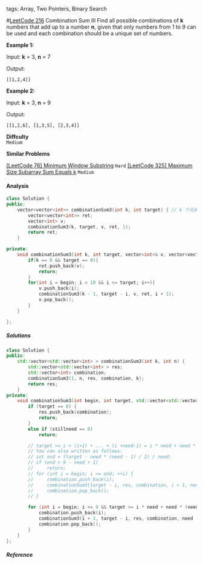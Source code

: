 tags: Array, Two Pointers, Binary Search

#[LeetCode 216] Combination Sum III
Find all possible combinations of **k** numbers that add up to a number **n**, given that only numbers from 1 to 9 can be used and each combination should be a unique set of numbers.

**Example 1:**  

Input: **k** = 3, **n** = 7

Output:

    [[1,2,4]]

**Example 2:**  

Input: **k** = 3, **n** = 9

Output:

    [[1,2,6], [1,3,5], [2,3,4]]


**Diffculty**  
`Medium`

**Similar Problems**  
 
[[LeetCode 76] Minimum Window Substring]() `Hard`
[[LeetCode 325] Maximum Size Subarray Sum Equals k]() `Medium`

#### Analysis

```cpp
class Solution {
public:
    vector<vector<int>> combinationSum3(int k, int target) { // k 个元素
        vector<vector<int>> ret;
        vector<int> v;
        combinationSum3(k, target, v, ret, 1);
        return ret;
    }

private:
    void combinationSum3(int k, int target, vector<int>& v, vector<vector<int>>& ret, int begin){
        if(k == 0 && target == 0){
            ret.push_back(v);
            return;
        }
        for(int i = begin; i < 10 && i <= target; i++){
            v.push_back(i);
            combinationSum3(k - 1, target - i, v, ret, i + 1);
            v.pop_back();
        }
    }

};
```

##### Solutions

```cpp
class Solution {
public:
    std::vector<std::vector<int> > combinationSum3(int k, int n) {
        std::vector<std::vector<int> > res;
        std::vector<int> combination;
        combinationSum3(1, n, res, combination, k);
        return res;
    }
private:
    void combinationSum3(int begin, int target, std::vector<std::vector<int> > &res, std::vector<int> &combination, int stillneed) {
        if (target == 0) {
            res.push_back(combination);
            return;
        }
        else if (stillneed == 0)
            return;

        // target >= i + (i+1) + ... + (i +need-1) = i * need + need * (need - 1) / 2;
        // You can also written as follows:
        // int end = (target - need * (need - 1) / 2) / need;
        // if (end > 9 - need + 1)
        //     return;
        // for (int i = begin; i <= end; ++i) {
        //     combination.push_back(i);
        //     combinationSum3(target - i, res, combination, i + 1, need - 1);
        //     combination.pop_back();
        // }

        for (int i = begin; i <= 9 && target >= i * need + need * (need - 1) / 2; ++i) {
            combination.push_back(i);
            combinationSum3(i + 1, target - i, res, combination, need - 1);
            combination.pop_back();
        }
    }
};
```

##### Reference

[LeetCode 216]:https://leetcode.com/problems/combination-sum-iii
